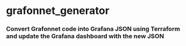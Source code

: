 
# grafonnet_generator

### Convert Grafonnet code into Grafana JSON using Terraform and update the Grafana dashboard with the new JSON
